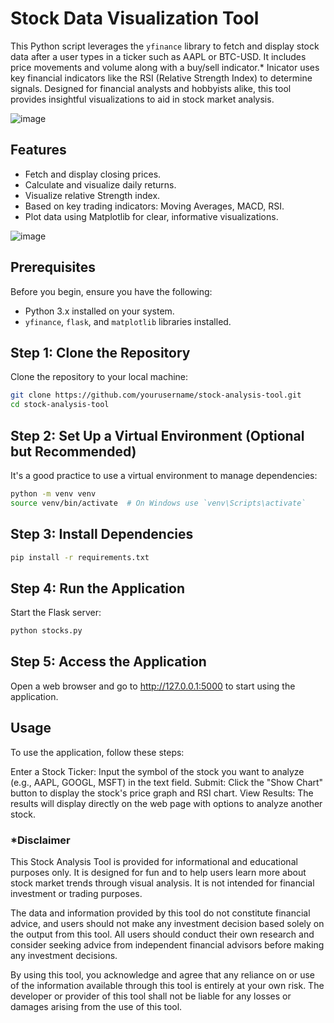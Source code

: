 # Stock Data Visualization Tool

This Python script leverages the `yfinance` library to fetch and display stock data after a user types in a ticker such as AAPL or BTC-USD. It includes price movements and volume along with a buy/sell indicator.* Inicator uses key financial indicators like the RSI (Relative Strength Index) to determine signals. Designed for financial analysts and hobbyists alike, this tool provides insightful visualizations to aid in stock market analysis.

![image](https://github.com/BayDev20/Stock-Visualization-Tool/assets/152105436/4d82c2fc-7eff-4230-923e-8768299e6fae)



## Features

- Fetch and display closing prices.
- Calculate and visualize daily returns.
- Visualize relative Strength index.
- Based on key trading indicators: Moving Averages, MACD, RSI.
- Plot data using Matplotlib for clear, informative visualizations.

![image](https://github.com/BayDev20/Stock-Visualization-Tool/assets/152105436/e8df551e-475d-4814-ba1f-4da20184e90c)


## Prerequisites

Before you begin, ensure you have the following:
- Python 3.x installed on your system.
- `yfinance`, `flask`, and `matplotlib` libraries installed.

## Step 1: Clone the Repository

Clone the repository to your local machine:

```bash
git clone https://github.com/yourusername/stock-analysis-tool.git
cd stock-analysis-tool
```
## Step 2: Set Up a Virtual Environment (Optional but Recommended)
It's a good practice to use a virtual environment to manage dependencies:
```bash
python -m venv venv
source venv/bin/activate  # On Windows use `venv\Scripts\activate`
```
## Step 3: Install Dependencies
```bash
pip install -r requirements.txt
```
## Step 4: Run the Application
Start the Flask server:
```bash
python stocks.py
```
## Step 5: Access the Application
Open a web browser and go to http://127.0.0.1:5000 to start using the application.
## Usage
To use the application, follow these steps:

Enter a Stock Ticker: Input the symbol of the stock you want to analyze (e.g., AAPL, GOOGL, MSFT) in the text field.
Submit: Click the "Show Chart" button to display the stock's price graph and RSI chart.
View Results: The results will display directly on the web page with options to analyze another stock.

### *Disclaimer
This Stock Analysis Tool is provided for informational and educational purposes only. It is designed for fun and to help users learn more about stock market trends through visual analysis. It is not intended for financial investment or trading purposes.

The data and information provided by this tool do not constitute financial advice, and users should not make any investment decision based solely on the output from this tool. All users should conduct their own research and consider seeking advice from independent financial advisors before making any investment decisions.

By using this tool, you acknowledge and agree that any reliance on or use of the information available through this tool is entirely at your own risk. The developer or provider of this tool shall not be liable for any losses or damages arising from the use of this tool.


